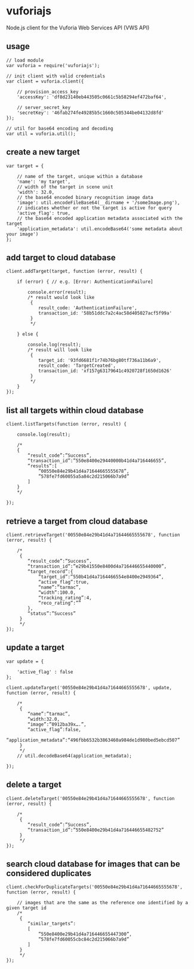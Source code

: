 # vuforiajs
 Node.js client for the Vuforia Web Services API (VWS API)
 
## usage
      
    // load module
    var vuforia = require('vuforiajs');
    
    // init client with valid credentials
    var client = vuforia.client({
    
        // provision_access_key
        'accessKey': 'df8d23140eb443505c0661c5b58294ef472baf64',
    
        // server_secret_key
        'secretKey': '46fab274fe49285b5c1660c505344be04132d8fd'
    });
    
    // util for base64 encoding and decoding
    var util = vuforia.util();
        
## create a new target
    
    var target = {
    
        // name of the target, unique within a database
        'name': 'my target',
        // width of the target in scene unit
        'width': 32.0,
        // the base64 encoded binary recognition image data
        'image': util.encodeFileBase64(__dirname + '/someImage.png'),
        // indicates whether or not the target is active for query
        'active_flag': true,
        // the base64 encoded application metadata associated with the target
        'application_metadata': util.encodeBase64('some metadata about your image')
    };
            
## add target to cloud database
   
    client.addTarget(target, function (error, result) {
    
        if (error) { // e.g. [Error: AuthenticationFailure]
    
            console.error(result);
            /* result would look like
             {
                result_code: 'AuthenticationFailure',
                transaction_id: '58b51ddc7a2c4ac58d405027acf5f99a'
             }
             */
    
        } else {
    
            console.log(result);
            /* result will look like
             {
                target_id: '93fd6681f1r74b76bg80tf736a11b6a9',
                result_code: 'TargetCreated',
                transaction_id: 'xf157g63179641c4920728f1650d1626'
             }
             */
        }
    });
              
## list all targets within cloud database
    
    client.listTargets(function (error, result) {
    
        console.log(result);
    
        /*
        {
            “result_code”:”Success”,
            “transaction_id”:”550e8400e29440000b41d4a716446655”,
            “results”:[
                ”00550e84e29b41d4a71644665555678”,
                ”578fe7fd60055a5a84c2d215066b7a9d”
            ]
        }
        */
    
    });             

        
## retrieve a target from cloud database
    
    client.retrieveTarget('00550e84e29b41d4a71644665555678', function (error, result) {
    
        /*
         {
            “result_code”:”Success”,
            “transaction_id”:”e29b41550e8400d4a716446655440000”,
            “target_record”:{
                “target_id”:”550b41d4a7164466554e8400e2949364”,
                “active_flag”:true,
                “name”:”tarmac”,
                “width”:100.0,
                “tracking_rating”:4,
                “reco_rating”:””
            },
            “status”:”Success”
         }
         */
    });
              
## update a target
  
    var update = {
    
        'active_flag' : false
    };
    
    client.updateTarget('00550e84e29b41d4a71644665555678', update, function (error, result) {
    
        /*
         {
            “name”:”tarmac”,
            “width:32.0,
            “image”:”0912ba39x….”,
            “active_flag”:false,
            “application_metadata”:“496fbb6532b3863460a984de1d980bed5ebcd507”
         }
         */
        // util.decodeBase64(application_metadata);
    
    });
               
## delete a target
     
    client.deleteTarget('00550e84e29b41d4a71644665555678', function (error, result) {
    
        /*
         {
            “result_code”:”Success”,
            “transaction_id”:”550e8400e29b41d4a716446655482752”
         }
         */
    });
           
## search cloud database for images that can be considered duplicates

    client.checkForDuplicateTargets('00550e84e29b41d4a71644665555678', function (error, result) {
    
        // images that are the same as the reference one identified by a given target id
        /*
         {
            “similar_targets”:
            [
                ”550e8400e29b41d4a716446655447300”,
                ”578fe7fd60055cbc84c2d215066b7a9d”
            ]
         }
         */
    });
    